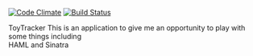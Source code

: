 [![Code Climate](https://codeclimate.com/github/ryknow/toy_tracker.png)](https://codeclimate.com/github/ryknow/toy_tracker)  [![Build Status](https://travis-ci.org/ryknow/toy_tracker.png)](https://travis-ci.org/ryknow/toy_tracker)

ToyTracker
This is an application to give me an opportunity to play with some things including  
HAML and Sinatra
